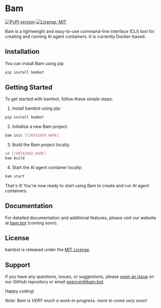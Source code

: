 # Bam

[![PyPI version](https://badge.fury.io/py/bam.svg)](https://badge.fury.io/py/bam)
[![License: MIT](https://img.shields.io/badge/License-MIT-yellow.svg)](https://opensource.org/licenses/MIT)

Bam is a lightweight and easy-to-use command-line interface (CLI) tool for creating and running AI agent containers. It is currently Docker-based.

## Installation

You can install Bam using pip:

```bash
pip install bambot
```
## Getting Started

To get started with bambot, follow these simple steps:

1. Install bambot using pip:
```bash
pip install bambot
```
2. Initialize a new Bam project:
```bash
bam init [CONTAINER_NAME]
```
3. Build the Bam project locally:
```bash
cd [CONTAINER_NAME]
bam build
```
4. Start the AI agent container locally:
```bash
bam start
```

That's it! You're now ready to start using Bam to create and run AI agent containers.

## Documentation

For detailed documentation and additional features, please visit our website at [bam.bot](https://bam.bot) (coming soon).

## License

bambot is released under the [MIT License](LICENSE).

## Support

If you have any questions, issues, or suggestions, please [open an issue](https://github.com/Bam-Corp/bambot/issues) on our GitHub repository or email spencer@bam.bot.

Happy coding!

*Note: Bam is VERY much a work-in-progress. more to come very soon!*